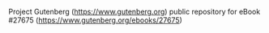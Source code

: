 Project Gutenberg (https://www.gutenberg.org) public repository for eBook #27675 (https://www.gutenberg.org/ebooks/27675)
